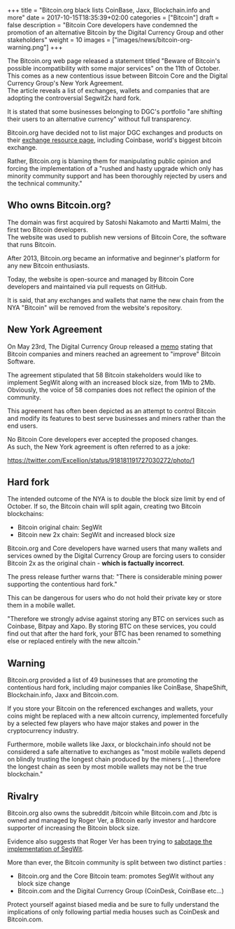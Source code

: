+++
title = "Bitcoin.org black lists CoinBase, Jaxx, Blockchain.info and more"
date = 2017-10-15T18:35:39+02:00
categories = ["Bitcoin"]
draft = false
description = "Bitcoin Core developers have condemned the promotion of an alternative Bitcoin by the Digital Currency Group and other stakeholders"
weight = 10
images = ["images/news/bitcoin-org-warning.png"]
+++

The Bitcoin.org web page released a statement titled "Beware of Bitcoin's possible incompatibility with some major services" on the 11th of October. 
This comes as a new contentious issue between Bitcoin Core and the Digital Currency Group's New York Agreement.  
The article reveals a list of exchanges, wallets and companies that are adopting the controversial Segwit2x hard fork.

It is stated that some businesses belonging to DGC's portfolio "are shifting their users to an alternative currency" without full transparency.

Bitcoin.org have decided not to list major DGC exchanges and products on their [exchange resource page](https://bitcoin.org/en/exchanges), including Coinbase, world's biggest bitcoin exchange. 

Rather, Bitcoin.org is blaming them for manipulating public opinion and forcing the implementation of a "rushed and hasty upgrade which only has minority community support and has been thoroughly rejected by users and the technical community."

## Who owns Bitcoin.org?

The domain was first acquired by Satoshi Nakamoto and Martti Malmi, the first two Bitcoin developers.  
The website was used to publish new versions of Bitcoin Core, the software that runs Bitcoin. 

After 2013, Bitcoin.org became an informative and beginner's platform for any new Bitcoin enthusiasts.  

Today, the website is open-source and managed by Bitcoin Core developers and maintained via pull requests on GitHub.

It is said, that any exchanges and wallets that name the new chain from the NYA "Bitcoin" will be removed from the website's repository.

## New York Agreement

On May 23rd, The Digital Currency Group released a [memo](https://medium.com/@DCGco/bitcoin-scaling-agreement-at-consensus-2017-133521fe9a77) stating that Bitcoin companies and miners reached an agreement to "improve" Bitcoin Software.

The agreement stipulated that 58 Bitcoin stakeholders would like to implement SegWit along with an increased block size, from 1Mb to 2Mb. Obviously, the voice of 58 companies does not reflect the opinion of the community.

This agreement has often been depicted as an attempt to control Bitcoin and modify its features to best serve businesses and miners rather than the end users. 

No Bitcoin Core developers ever accepted the proposed changes.  
As such, the New York agreement is often referred to as a joke:

https://twitter.com/Excellion/status/918181191727030272/photo/1

## Hard fork

The intended outcome of the NYA is to double the block size limit by end of October. If so, the Bitcoin chain will split again, creating two Bitcoin blockchains:

* Bitcoin original chain: SegWit
* Bitcoin new 2x chain: SegWit and increased block size

Bitcoin.org and Core developers have warned users that many wallets and services owned by the Digital Currency Group are forcing users to consider Bitcoin 2x as the original chain - **which is factually incorrect**.

The press release further warns that: "There is considerable mining power supporting the contentious hard fork."

This can be dangerous for users who do not hold their private key or store them in a mobile wallet.

"Therefore we strongly advise against storing any BTC on services such as Coinbase, Bitpay and Xapo. By storing BTC on these services, you could find out that after the hard fork, your BTC has been renamed to something else or replaced entirely with the new altcoin."

## Warning

Bitcoin.org provided a list of 49 businesses that are promoting the contentious hard fork, including major companies like CoinBase, ShapeShift, Blockchain.info, Jaxx and Bitcoin.com.

If you store your Bitcoin on the referenced exchanges and wallets, your coins might be replaced with a new altcoin currency, implemented forcefully by a selected few players who have major stakes and power in the cryptocurrency industry.

Furthermore, mobile wallets like Jaxx, or blockchain.info should not be considered a safe alternative to exchanges as "most mobile wallets depend on blindly trusting the longest chain produced by the miners [...] therefore the longest chain as seen by most mobile wallets may not be the true blockchain."

## Rivalry

Bitcoin.org also owns the subreddit /bitcoin while Bitcoin.com and /btc is owned and managed by Roger Ver, a Bitcoin early investor and hardcore supporter of increasing the Bitcoin block size.

Evidence also suggests that Roger Ver has been trying to [sabotage the implementation of SegWit](https://medium.com/@WhalePanda/the-curious-relation-between-bitcoin-com-anti-segwit-propaganda-26c877249976).

More than ever, the Bitcoin community is split between two distinct parties :

* Bitcoin.org and the Core Bitcoin team: promotes SegWit without any block size change
* Bitcoin.com and the Digital Currency Group (CoinDesk, CoinBase etc...)

Protect yourself against biased media and be sure to fully understand the implications of only following partial media houses such as CoinDesk and Bitcoin.com.
